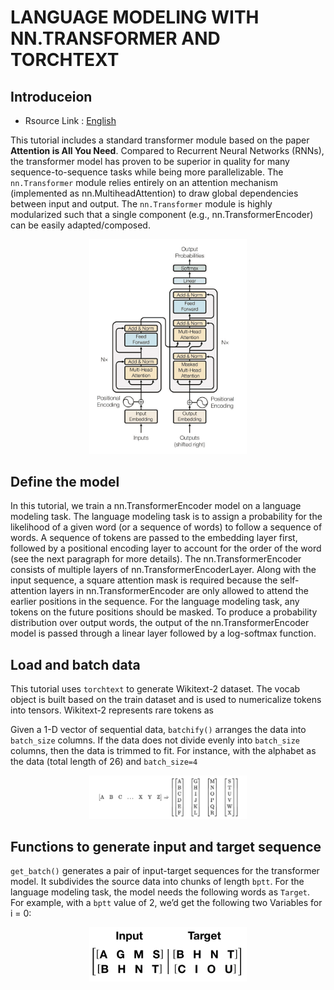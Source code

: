 # LANGUAGE MODELING WITH NN.TRANSFORMER AND TORCHTEXT

## Introduceion

* Rsource Link : [English](https://pytorch.org/tutorials/beginner/transformer_tutorial.html)

This tutorial includes a standard transformer module based on the paper **Attention is All You Need**. Compared to Recurrent Neural Networks (RNNs), the transformer model has proven to be superior in quality for many sequence-to-sequence tasks while being more parallelizable. The `nn.Transformer` module relies entirely on an attention mechanism (implemented as nn.MultiheadAttention) to draw global dependencies between input and output. The `nn.Transformer` module is highly modularized such that a single component (e.g., nn.TransformerEncoder) can be easily adapted/composed.


<p align="center">
    <img src="images/01.jpeg" width="50%" height="50%">


## Define the model


In this tutorial, we train a nn.TransformerEncoder model on a language modeling task. The language modeling task is to assign a probability for the likelihood of a given word (or a sequence of words) to follow a sequence of words. A sequence of tokens are passed to the embedding layer first, followed by a positional encoding layer to account for the order of the word (see the next paragraph for more details). The nn.TransformerEncoder consists of multiple layers of nn.TransformerEncoderLayer. Along with the input sequence, a square attention mask is required because the self-attention layers in nn.TransformerEncoder are only allowed to attend the earlier positions in the sequence. For the language modeling task, any tokens on the future positions should be masked. To produce a probability distribution over output words, the output of the nn.TransformerEncoder model is passed through a linear layer followed by a log-softmax function.


## Load and batch data


This tutorial uses `torchtext` to generate Wikitext-2 dataset. The vocab object is built based on the train dataset and is used to numericalize tokens into tensors. Wikitext-2 represents rare tokens as 

Given a 1-D vector of sequential data, `batchify()` arranges the data into `batch_size` columns. If the data does not divide evenly into `batch_size` columns, then the data is trimmed to fit. For instance, with the alphabet as the data (total length of 26) and `batch_size=4`

<p align="center">
    <img src="images/02.png" width="50%" height="50%">



## Functions to generate input and target sequence

`get_batch()` generates a pair of input-target sequences for the transformer model. It subdivides the source data into chunks of length `bptt`. For the language modeling task, the model needs the following words as `Target`. For example, with a `bptt` value of 2, we’d get the following two Variables for i = 0:


<p align="center">
    <img src="images/03.png" width="50%" height="50%">



